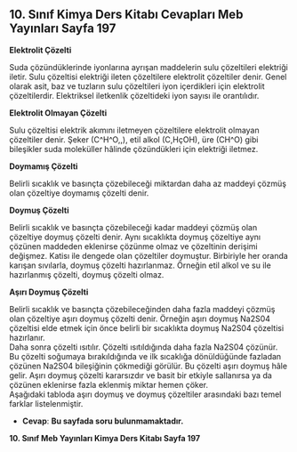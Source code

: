 ## 10. Sınıf Kimya Ders Kitabı Cevapları Meb Yayınları Sayfa 197

**Elektrolit Çözelti**

Suda çözündüklerinde iyonlarına ayrışan maddelerin sulu çözeltileri elektriği iletir. Sulu çözeltisi elektriği ileten çözeltilere elektrolit çözeltiler denir. Genel olarak asit, baz ve tuzların sulu çözeltileri iyon içerdikleri için elektrolit çözeltilerdir. Elektriksel iletkenlik çözeltideki iyon sayısı ile orantılıdır.

**Elektrolit Olmayan Çözelti**

Sulu çözeltisi elektrik akımını iletmeyen çözeltilere elektrolit olmayan çözeltiler denir. Şeker (C^H^O,,), etil alkol (C,HçOH), üre (CH^O) gibi bileşikler suda moleküller hâlinde çözündükleri için elektriği iletmez.

**Doymamış Çözelti**

Belirli sıcaklık ve basınçta çözebileceği miktardan daha az maddeyi çözmüş olan çözeltiye doymamış çözelti denir.

**Doymuş Çözelti**

Belirli sıcaklık ve basınçta çözebileceği kadar maddeyi çözmüş olan çözeltiye doymuş çözelti denir. Aynı sıcaklıkta doymuş çözeltiye aynı çözünen maddeden eklenirse çözünme olmaz ve çözeltinin derişimi değişmez. Katisı ile dengede olan çözeltiler doymuştur. Birbiriyle her oranda karışan sıvılarla, doymuş çözelti hazırlanmaz. Örneğin etil alkol ve su ile hazırlanmış çözelti, doymuş çözelti olmaz.

**Aşırı Doymuş Çözelti**

Belirli sıcaklık ve basınçta çözebileceğinden daha fazla maddeyi çözmüş olan çözeltiye aşırı doymuş çözelti denir. Örneğin aşırı doymuş Na2S04 çözeltisi elde etmek için önce belirli bir sıcaklıkta doymuş Na2S04 çözeltisi hazırlanır.  
 Daha sonra çözelti ısıtılır. Çözelti ısıtıldığında daha fazla Na2S04 çözünür.  
 Bu çözelti soğumaya bırakıldığında ve ilk sıcaklığa dönüldüğünde fazladan çözünen Na2S04 bileşiğinin çökmediği görülür. Bu çözelti aşırı doymuş hâle gelir. Aşırı doymuş çözelti kararsızdır ve basit bir etkiyle sallanırsa ya da çözünen eklenirse fazla eklenmiş miktar hemen çöker.  
 Aşağıdaki tabloda aşırı doymuş ve doymuş çözeltiler arasındaki bazı temel farklar listelenmiştir.

* **Cevap**: **Bu sayfada soru bulunmamaktadır.**

**10. Sınıf Meb Yayınları Kimya Ders Kitabı Sayfa 197**